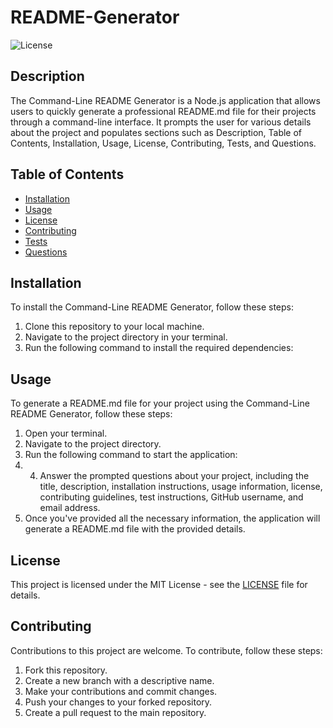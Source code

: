 # README-Generator
 
![License](https://img.shields.io/badge/license-MIT-brightgreen)

## Description
The Command-Line README Generator is a Node.js application that allows users to quickly generate a professional README.md file for their projects through a command-line interface. It prompts the user for various details about the project and populates sections such as Description, Table of Contents, Installation, Usage, License, Contributing, Tests, and Questions.

## Table of Contents
* [Installation](#installation)
* [Usage](#usage)
* [License](#license)
* [Contributing](#contributing)
* [Tests](#tests)
* [Questions](#questions)

## Installation
To install the Command-Line README Generator, follow these steps:

1. Clone this repository to your local machine.
2. Navigate to the project directory in your terminal.
3. Run the following command to install the required dependencies:

## Usage
To generate a README.md file for your project using the Command-Line README Generator, follow these steps:

1. Open your terminal.
2. Navigate to the project directory.
3. Run the following command to start the application:
4. 4. Answer the prompted questions about your project, including the title, description, installation instructions, usage information, license, contributing guidelines, test instructions, GitHub username, and email address.
5. Once you've provided all the necessary information, the application will generate a README.md file with the provided details.

## License
This project is licensed under the MIT License - see the [LICENSE](LICENSE) file for details.

## Contributing
Contributions to this project are welcome. To contribute, follow these steps:

1. Fork this repository.
2. Create a new branch with a descriptive name.
3. Make your contributions and commit changes.
4. Push your changes to your forked repository.
5. Create a pull request to the main repository.

